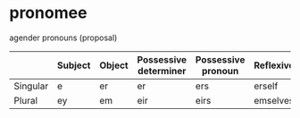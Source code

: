 # pronomee
agender pronouns (proposal)

|          | Subject | Object | Possessive determiner | Possessive pronoun | Reflexive |
|----------|---------|--------|-----------------------|--------------------|-----------|
| Singular |    e    |   er   |          er           |        ers         |  erself   |
| Plural   |    ey   |   em   |          eir          |        eirs        |  emselves |
